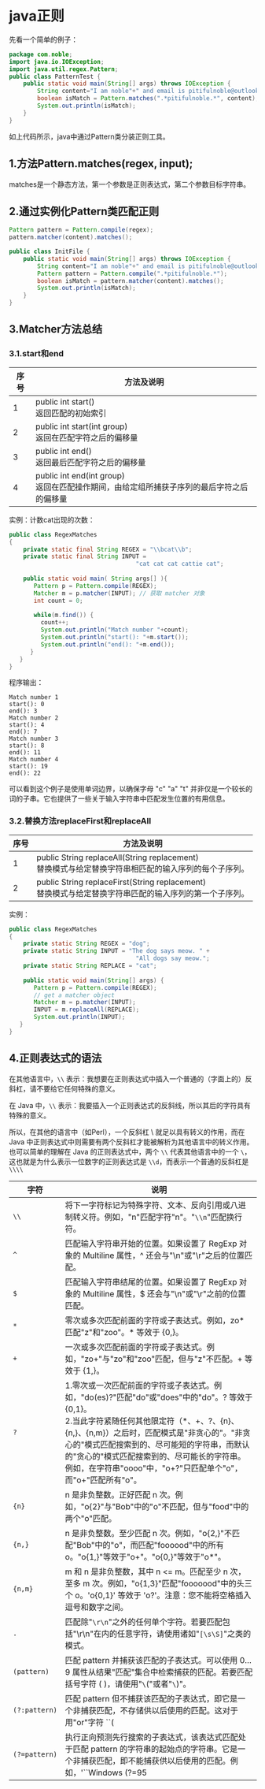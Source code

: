 # java正则
先看一个简单的例子：<br>
```java
package com.noble;
import java.io.IOException;
import java.util.regex.Pattern;
public class PatternTest {
	public static void main(String[] args) throws IOException {
		String content="I am noble"+" and email is pitifulnoble@outlook.com";
		boolean isMatch = Pattern.matches(".*pitifulnoble.*", content);
		System.out.println(isMatch);
	}
}
```
如上代码所示，java中通过Pattern类分装正则工具。<br>

## 1.方法Pattern.matches(regex, input);
matches是一个静态方法，第一个参数是正则表达式，第二个参数目标字符串。<br>

## 2.通过实例化Pattern类匹配正则
```java
Pattern pattern = Pattern.compile(regex);
pattern.matcher(content).matches();
```

```java
public class InitFile {
	public static void main(String[] args) throws IOException {
		String content="I am noble"+" and email is pitifulnoble@outlook.com";
		Pattern pattern = Pattern.compile(".*pitifulnoble.*");
		boolean isMatch = pattern.matcher(content).matches();
		System.out.println(isMatch);
	}
}
```

## 3.Matcher方法总结
### 3.1.start和end

| 序号 | 方法及说明 |
| ---- | --------- |
| 1 | public int start()<br>返回匹配的初始索引|
| 2 | public int start(int group)<br>返回在匹配字符之后的偏移量|
| 3 | public int end()<br>返回最后匹配字符之后的偏移量|
| 4 | public int end(int group)<br>返回在匹配操作期间，由给定组所捕获子序列的最后字符之后的偏移量|

实例：计数cat出现的次数：<br>
```java
public class RegexMatches
{
    private static final String REGEX = "\\bcat\\b";
    private static final String INPUT =
                                    "cat cat cat cattie cat";
 
    public static void main( String args[] ){
       Pattern p = Pattern.compile(REGEX);
       Matcher m = p.matcher(INPUT); // 获取 matcher 对象
       int count = 0;
 
       while(m.find()) {
         count++;
         System.out.println("Match number "+count);
         System.out.println("start(): "+m.start());
         System.out.println("end(): "+m.end());
      }
   }
}
```
程序输出：<br>
```
Match number 1
start(): 0
end(): 3
Match number 2
start(): 4
end(): 7
Match number 3
start(): 8
end(): 11
Match number 4
start(): 19
end(): 22
```
可以看到这个例子是使用单词边界，以确保字母 "c" "a" "t" 并非仅是一个较长的词的子串。它也提供了一些关于输入字符串中匹配发生位置的有用信息。<br>

### 3.2.替换方法replaceFirst和replaceAll

| 序号 | 方法及说明 |
| ---- | --------- |
| 1 | public String replaceAll(String replacement)<br>替换模式与给定替换字符串相匹配的输入序列的每个子序列。 |
| 2 | 	public String replaceFirst(String replacement)<br> 替换模式与给定替换字符串匹配的输入序列的第一个子序列。|

实例：<br>
```java
public class RegexMatches
{
    private static String REGEX = "dog";
    private static String INPUT = "The dog says meow. " +
                                    "All dogs say meow.";
    private static String REPLACE = "cat";
 
    public static void main(String[] args) {
       Pattern p = Pattern.compile(REGEX);
       // get a matcher object
       Matcher m = p.matcher(INPUT); 
       INPUT = m.replaceAll(REPLACE);
       System.out.println(INPUT);
   }
}
```

## 4.正则表达式的语法
在其他语言中，``\\`` 表示：我想要在正则表达式中插入一个普通的（字面上的）反斜杠，请不要给它任何特殊的意义。<br>

在 Java 中，``\\`` 表示：我要插入一个正则表达式的反斜线，所以其后的字符具有特殊的意义。<br>

所以，在其他的语言中（如Perl），一个反斜杠 \ 就足以具有转义的作用，而在 Java 中正则表达式中则需要有两个反斜杠才能被解析为其他语言中的转义作用。也可以简单的理解在 Java 的正则表达式中，两个 ``\\`` 代表其他语言中的一个 ``\``，这也就是为什么表示一位数字的正则表达式是 ``\\d``，而表示一个普通的反斜杠是 ``\\\\``<br>

|字符|说明|
|-----|---|
| ``\\`` | 将下一字符标记为特殊字符、文本、反向引用或八进制转义符。例如，"n"匹配字符"n"。"``\\n``"匹配换行符。 |
| ``^`` | 匹配输入字符串开始的位置。如果设置了 RegExp 对象的 Multiline 属性，^ 还会与"\n"或"\r"之后的位置匹配。|
| ``$`` | 匹配输入字符串结尾的位置。如果设置了 RegExp 对象的 Multiline 属性，$ 还会与"\n"或"\r"之前的位置匹配。|
| ``*`` | 零次或多次匹配前面的字符或子表达式。例如，zo* 匹配"z"和"zoo"。* 等效于 {0,}。|
| ``+`` | 一次或多次匹配前面的字符或子表达式。例如，"zo+"与"zo"和"zoo"匹配，但与"z"不匹配。+ 等效于 {1,}。|
| ``?`` | 1.零次或一次匹配前面的字符或子表达式。例如，"do(es)?"匹配"do"或"does"中的"do"。? 等效于 {0,1}。<br>2.当此字符紧随任何其他限定符（*、+、?、{n}、{n,}、{n,m}）之后时，匹配模式是"非贪心的"。"非贪心的"模式匹配搜索到的、尽可能短的字符串，而默认的"贪心的"模式匹配搜索到的、尽可能长的字符串。例如，在字符串"oooo"中，"o+?"只匹配单个"o"，而"o+"匹配所有"o"。|
| ``{n}`` | n 是非负整数。正好匹配 n 次。例如，"o{2}"与"Bob"中的"o"不匹配，但与"food"中的两个"o"匹配。|
| ``{n,}`` | n 是非负整数。至少匹配 n 次。例如，"o{2,}"不匹配"Bob"中的"o"，而匹配"foooood"中的所有 o。"o{1,}"等效于"o+"。"o{0,}"等效于"o*"。|
| ``{n,m}`` | m 和 n 是非负整数，其中 n <= m。匹配至少 n 次，至多 m 次。例如，"o{1,3}"匹配"fooooood"中的头三个 o。'o{0,1}' 等效于 'o?'。注意：您不能将空格插入逗号和数字之间。|
| ``.`` | 匹配除"``\r\n``"之外的任何单个字符。若要匹配包括"\r\n"在内的任意字符，请使用诸如"``[\s\S]``"之类的模式。|
|``(pattern)``| 匹配 pattern 并捕获该匹配的子表达式。可以使用 $0…$9 属性从结果"匹配"集合中检索捕获的匹配。若要匹配括号字符 ( )，请使用"``\``("或者"``\``)"。|
| ``(?:pattern)`` | 匹配 pattern 但不捕获该匹配的子表达式，即它是一个非捕获匹配，不存储供以后使用的匹配。这对于用"or"字符 ``(|)`` 组合模式部件的情况很有用。例如，'``industr(?:y|ies)`` 是比 '``industry|industries``' 更经济的表达式。|
| ``(?=pattern)`` | 执行正向预测先行搜索的子表达式，该表达式匹配处于匹配 pattern 的字符串的起始点的字符串。它是一个非捕获匹配，即不能捕获供以后使用的匹配。例如，'``Windows (?=95|98|NT|2000)``' 匹配"``Windows 2000``"中的"``Windows``"，但不匹配"``Windows 3.1``"中的"Windows"。预测先行不占用字符，即发生匹配后，下一匹配的搜索紧随上一匹配之后，而不是在组成预测先行的字符后。|
